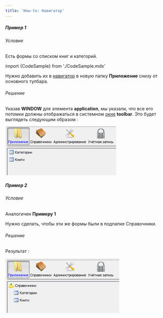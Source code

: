 ```yaml
---
title: 'How-to: Навигатор'
---
```


##### Пример 1

###### Условие

Есть формы со списком книг и категорий.

import {CodeSample} from './CodeSample.mdx'

<CodeSample url="https://ru-documentation.lsfusion.org/sample?file=UseCaseNavigator&block=sample1"/>

Нужно добавить их в [навигатор](Навигатор.md) в новую папку **Приложение** снизу от основного тулбара.

###### Решение

<CodeSample url="https://ru-documentation.lsfusion.org/sample?file=UseCaseNavigator&block=solution1"/>

Указав **WINDOW** для элемента **application**, мы указали, что все его потомки должны отображаться в системном [окне](Дизайн_навигатора.md) **toolbar**. Это будет выглядеть следующим образом :

![](attachments/46367463/46367465.png)

##### Пример 2

###### Условие

Аналогичен **Примеру 1**

Нужно сделать, чтобы эти же формы были в подпапке Справочники.

###### Решение

<CodeSample url="https://ru-documentation.lsfusion.org/sample?file=UseCaseNavigator&block=solution2"/>

Результат :

![](attachments/46367463/46367468.png)
